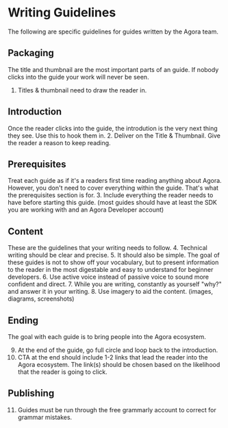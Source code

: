 # Writing Guidelines
The following are specific guidelines for guides written by the Agora team.

## Packaging
The title and thumbnail are the most important parts of an guide. If nobody clicks into the guide your work will never be seen.
1. Titles & thumbnail need to draw the reader in.

## Introduction
Once the reader clicks into the guide, the introdution is the very next thing they see. Use this to hook them in.
2. Deliver on the Title & Thumbnail. Give the reader a reason to keep reading.

## Prerequisites
Treat each guide as if it's a readers first time reading anything about Agora. However, you don't need to cover everything within the guide. That's what the prerequisites section is for.
3. Include everything the reader needs to have before starting this guide. (most guides should have at least the SDK you are working with and an Agora Developer account)

## Content
These are the guidelines that your writing needs to follow.
4. Technical writing should be clear and precise. 
5. It should also be simple. The goal of these guides is not to show off your vocabulary, but to present information to the reader in the most digestable and easy to understand for beginner developers. 
6. Use active voice instead of passive voice to sound more confident and direct.
7. While you are writing, constantly as yourself "why?" and answer it in your writing.
8. Use imagery to aid the content. (images, diagrams, screenshots)

## Ending
The goal with each guide is to bring people into the Agora ecosystem.

9. At the end of the guide, go full circle and loop back to the introduction.
10. CTA at the end should include 1-2 links that lead the reader into the Agora ecosystem. The link(s) should be chosen based on the likelihood that the reader is going to click. 


## Publishing
11. Guides must be run through the free grammarly account to correct for grammar mistakes.